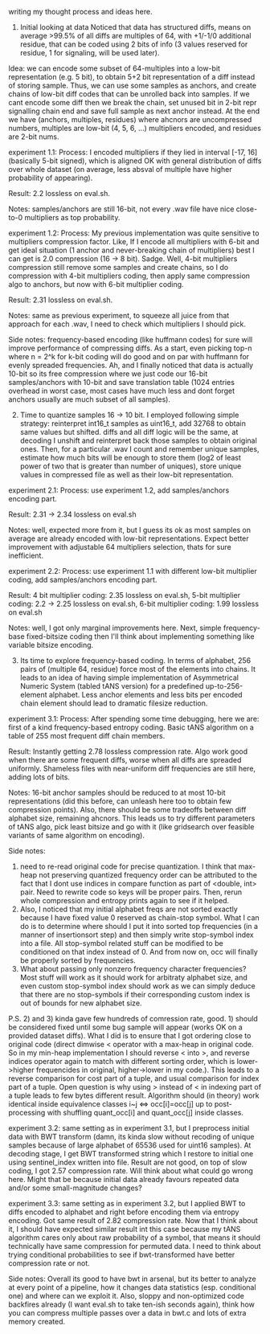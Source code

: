 writing my thought process and ideas here.

1. Initial looking at data
Noticed that data has structured diffs, means on average >99.5% of all diffs are multiples of 64, with +1/-1/0 additional residue, that can be coded using 2 bits of info (3 values reserved for residue, 1 for signaling, will be used later).

Idea: we can encode some subset of 64-multiples into a low-bit representation (e.g. 5 bit), to obtain 5+2 bit representation of a diff instead of storing sample. Thus, we can use some samples as anchors, and create chains of low-bit diff codes that can be unrolled back into samples. If we cant encode some diff then we break the chain, set unused bit in 2-bit repr signalling chain end and save full sample as next anchor instead. At the end we have (anchors, multiples, residues) where ahcnors are uncompressed numbers, multiples are low-bit (4, 5, 6, ...) multipliers encoded, and residues are 2-bit nums.

experiment 1.1:
Process: I encoded multipliers if they lied in interval [-17, 16] (basically 5-bit signed), which is aligned OK with general distribution of diffs over whole dataset (on average, less absval of multiple have higher probability of appearing).

Result: 2.2 lossless on eval.sh.

Notes: samples/anchors are still 16-bit, not every .wav file have nice close-to-0 multipliers as top probability.

experiment 1.2:
Process: My previous implementation was quite sensitive to multipliers compression factor. Like, If I encode all multipliers with 6-bit and get ideal situation (1 anchor and never-breaking chain of multipliers) best I can get is 2.0 compression (16 -> 8 bit). Sadge. Well, 4-bit multipliers compression still remove some samples and create chains, so I do compression with 4-bit multipliers coding, then apply same compression algo to anchors, but now with 6-bit multiplier coding.

Result: 2.31 lossless on eval.sh.

Notes: same as previous experiment, to squeeze all juice from that approach for each .wav, I need to check which multipliers I should pick.


Side notes: frequency-based encoding (like huffmann codes) for sure will improve performance of compressing diffs. As a start, even picking top-n where n = 2^k for k-bit coding will do good and on par with huffmann for evenly spreaded frequencies. Ah, and I finally noticed that data is actually 10-bit so its free compression where we just code our 16-bit samples/anchors with 10-bit and save translation table (1024 entries overhead in worst case, most cases have much less and dont forget anchors usually are much subset of all samples).

2. Time to quantize samples 16 -> 10 bit. I employed following simple strategy: reinterpret int16_t samples as uint16_t, add 32768 to obtain same values but shifted. diffs and all diff logic will be the same, at decoding I unshift and reinterpret back those samples to obtain original ones. Then, for a particular .wav I count and remember unique samples, estimate how much bits will be enough to store them (log2 of least power of two that is greater than number of uniques), store unique values in compressed file as well as their low-bit representation.

experiment 2.1:
Process: use experiment 1.2, add samples/anchors encoding part.

Result: 2.31 -> 2.34 lossless on eval.sh

Notes: well, expected more from it, but I guess its ok as most samples on average are already encoded with low-bit representations. Expect better improvement with adjustable 64 multipliers selection, thats for sure inefficient.

experiment 2.2:
Process: use experiment 1.1 with different low-bit multiplier coding, add samples/anchors encoding part.

Result: 4 bit multiplier coding: 2.35 lossless on eval.sh, 5-bit multiplier coding: 2.2 -> 2.25 lossless on eval.sh, 6-bit multiplier coding: 1.99 lossless on eval.sh

Notes: well, I got only marginal improvements here. Next, simple frequency-base fixed-bitsize coding then I'll think about implementing something like variable bitsize encoding.

3. Its time to explore frequency-based coding. In terms of alphabet, 256 pairs of (multiple 64, residue) force most of the elements into chains. It leads to an idea of having simple implementation of Asymmetrical Numeric System (tabled tANS version) for a predefined up-to-256-element alphabet. Less anchor elements and less bits per encoded chain element should lead to dramatic filesize reduction.

experiment 3.1:
Process: After spending some time debugging, here we are: first of a kind frequency-based entropy coding. Basic tANS algorithm on a table of 255 most frequent diff chain members.

Result: Instantly getting 2.78 lossless compression rate. Algo work good when there are some frequent diffs, worse when all diffs are spreaded uniformly. Shameless files with near-uniform diff frequencies are still here, adding lots of bits.

Notes: 16-bit anchor samples should be reduced to at most 10-bit representations (did this before, can unleash here too to obtain few compression points). Also, there should be some tradeoffs between diff alphabet size, remaining ahcnors. This leads us to try different parameters of tANS algo, pick least bitsize and go with it (like gridsearch over feasible variants of same algorithm on encoding).

Side notes:
1) need to re-read original code for precise quantization. I think that max-heap not preserving quantized frequency order can be attributed to the fact that I dont use indices in compare function as part of <double, int> pair. Need to rewrite code so keys will be proper pairs. Then, rerun whole compression and entropy prints again to see if it helped.
2) Also, I noticed that my initial alphabet freqs are not sorted exactly because I have fixed value 0 reserved as chain-stop symbol. What I can do is to determine where should I put it into sorted top frequencies (in a manner of insertionsort step) and then simply write stop-symbol index into a file. All stop-symbol related stuff can be modified to be conditioned on that index instead of 0. And from now on, occ will finally be properly sorted by frequencies.
3) What about passing only nonzero frequency character frequencies? Most stuff will work as it should work for arbitraty alphabet size, and even custom stop-symbol index should work as we can simply deduce that there are no stop-symbols if their corresponding custom index is out of bounds for new alphabet size.

P.S. 2) and 3) kinda gave few hundreds of comression rate, good. 1) should be considered fixed until some bug sample will appear (works OK on a provided dataset diffs). What I did is to ensure that I got ordering close to original code (direct dimwise < operator with a max-heap in original code. So in my min-heap implementation I should reverse < into >, and reverse indices operator again to match with different sorting order, which is lower->higher frequencides in original, higher->lower in my code.). This leads to a reverse comparison for cost part of a tuple, and usual comparison for index part of a tuple. Open question is why using > instead of < in indexing part of a tuple leads to few bytes different result. Algorithm should (in theory) work identical inside equivalence classes i~j <=> occ[i]=occ[j] up to post-processing with shuffling quant_occ[i] and quant_occ[j] inside classes.

experiment 3.2:
same setting as in experiment 3.1, but I preprocess initial data with BWT transform (damn, its kinda slow without recoding of unique samples because of large alphabet of 65536 used for uint16 samples). At decoding stage, I get BWT transformed string which I restore to initial one using sentinel_index written into file. Result are not good, on top of slow coding, I got 2.57 compression rate. Will think about what could go wrong here. Might that be because initial data already favours repeated data and/or some small-magnitude changes?

experiment 3.3:
same setting as in experiment 3.2, but I applied BWT to diffs encoded to alphabet and right before encoding them via entropy encoding. Got same result of 2.82 compression rate. Now that I think about it, I should have expected similar result int this case because my tANS algorithm cares only about raw probability of a symbol, that means it should technically have same compression for permuted data. I need to think about trying conditional probabilities to see if bwt-transformed have better compression rate or not.

Side notes:
Overall its good to have bwt in arsenal, but its better to analyze at every point of a pipeline, how it changes data statistics (esp. conditional one) and where can we exploit it.
Also, sloppy and non-optimized code backfires already (I want eval.sh to take ten-ish seconds again), think how you can compress multiple passes over a data in bwt.c and lots of extra memory created. 